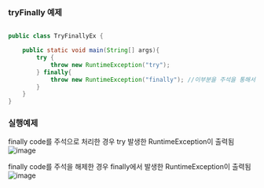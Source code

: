 ### tryFinally 예제
~~~ java 

public class TryFinallyEx {

    public static void main(String[] args){
        try {
            throw new RuntimeException("try");
        } finally{
            throw new RuntimeException("finally"); //이부분을 주석을 통해서 확인
        }
    }
}
~~~

### 실행예제
finally code를 주석으로 처리한 경우 try 발생한 RuntimeException이 출력됨
![image](https://github.com/polarHub25/StudyLog/assets/83585035/7251249e-4d05-4ed5-bfb9-f345de25024e)

finally code를 주석을 해제한 경우 finally에서 발생한 RuntimeException이 출력됨
![image](https://github.com/polarHub25/StudyLog/assets/83585035/f627d9aa-6fff-45e5-a54b-98e4b6ba531c)

